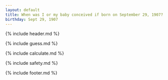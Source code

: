 ```yaml
---
layout: default
title: When was I or my baby conceived if born on September 29, 1907?
birthday: Sept 29, 1907
---
```


{% include header.md %}

{% include guess.md %}

{% include calculate.md %}

{% include safety.md %}

{% include footer.md %}



